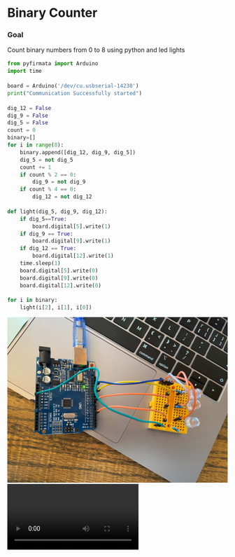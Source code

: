 # Binary Counter
### Goal
Count binary numbers from 0 to 8 using python and led lights

```.py
from pyfirmata import Arduino
import time

board = Arduino('/dev/cu.usbserial-14230')
print("Communication Successfully started")

dig_12 = False
dig_9 = False
dig_5 = False
count = 0
binary=[]
for i in range(8):
    binary.append([dig_12, dig_9, dig_5])
    dig_5 = not dig_5
    count += 1
    if count % 2 == 0:
        dig_9 = not dig_9
    if count % 4 == 0:
        dig_12 = not dig_12

def light(dig_5, dig_9, dig_12):
    if dig_5==True:
        board.digital[5].write(1)
    if dig_9 == True:
        board.digital[9].write(1)
    if dig_12 == True:
        board.digital[12].write(1)
    time.sleep(1)
    board.digital[5].write(0)
    board.digital[9].write(0)
    board.digital[12].write(0)

for i in binary:
    light(i[2], i[1], i[0])
```
![](https://github.com/MeisaChi/unit2_repo/blob/main/Screenshots/compsci.jpg)
![](https://github.com/MeisaChi/unit2_repo/blob/main/Screenshots/IMG_9672.MOV)

